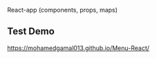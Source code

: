 
React-app (components, props, maps)


## Test Demo
https://mohamedgamal013.github.io/Menu-React/


